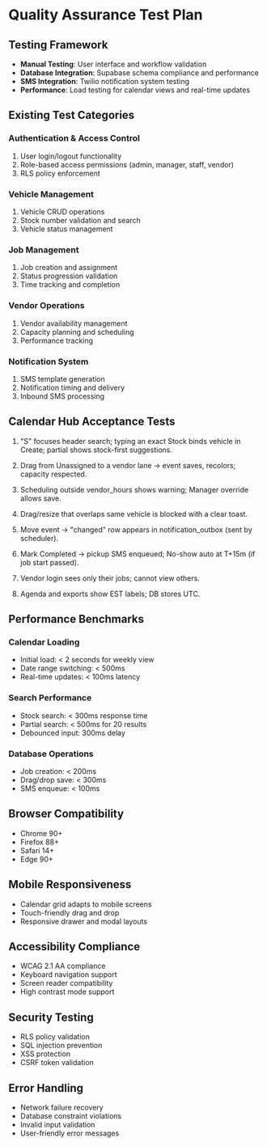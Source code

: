 # Quality Assurance Test Plan

## Testing Framework
- **Manual Testing**: User interface and workflow validation
- **Database Integration**: Supabase schema compliance and performance
- **SMS Integration**: Twilio notification system testing
- **Performance**: Load testing for calendar views and real-time updates

## Existing Test Categories

### Authentication & Access Control
1. User login/logout functionality
2. Role-based access permissions (admin, manager, staff, vendor)
3. RLS policy enforcement

### Vehicle Management
1. Vehicle CRUD operations
2. Stock number validation and search
3. Vehicle status management

### Job Management
1. Job creation and assignment
2. Status progression validation
3. Time tracking and completion

### Vendor Operations
1. Vendor availability management
2. Capacity planning and scheduling
3. Performance tracking

### Notification System  
1. SMS template generation
2. Notification timing and delivery
3. Inbound SMS processing

## Calendar Hub Acceptance Tests

1) "S" focuses header search; typing an exact Stock binds vehicle in Create; partial shows stock-first suggestions.

2) Drag from Unassigned to a vendor lane → event saves, recolors; capacity respected.

3) Scheduling outside vendor_hours shows warning; Manager override allows save.

4) Drag/resize that overlaps same vehicle is blocked with a clear toast.

5) Move event → "changed" row appears in notification_outbox (sent by scheduler).

6) Mark Completed → pickup SMS enqueued; No-show auto at T+15m (if job start passed).

7) Vendor login sees only their jobs; cannot view others.

8) Agenda and exports show EST labels; DB stores UTC.

## Performance Benchmarks

### Calendar Loading
- Initial load: < 2 seconds for weekly view
- Date range switching: < 500ms
- Real-time updates: < 100ms latency

### Search Performance  
- Stock search: < 300ms response time
- Partial search: < 500ms for 20 results
- Debounced input: 300ms delay

### Database Operations
- Job creation: < 200ms
- Drag/drop save: < 300ms  
- SMS enqueue: < 100ms

## Browser Compatibility
- Chrome 90+
- Firefox 88+  
- Safari 14+
- Edge 90+

## Mobile Responsiveness
- Calendar grid adapts to mobile screens
- Touch-friendly drag and drop
- Responsive drawer and modal layouts

## Accessibility Compliance
- WCAG 2.1 AA compliance
- Keyboard navigation support
- Screen reader compatibility
- High contrast mode support

## Security Testing
- RLS policy validation
- SQL injection prevention  
- XSS protection
- CSRF token validation

## Error Handling
- Network failure recovery
- Database constraint violations
- Invalid input validation
- User-friendly error messages